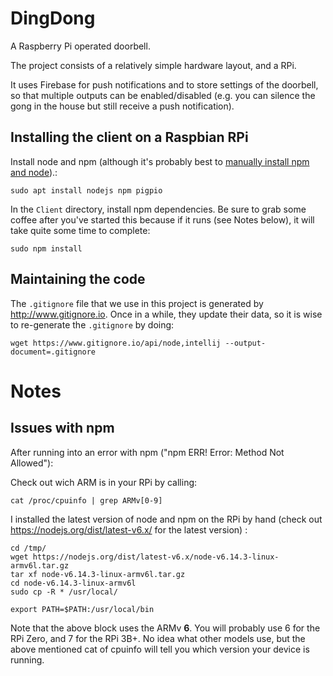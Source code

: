 # DingDong
A Raspberry Pi operated doorbell.

The project consists of a relatively simple hardware layout, and a RPi.

It uses Firebase for push notifications and to store settings of the doorbell, so that multiple outputs can be enabled/disabled (e.g. you can silence the gong in the house but still receive a push notification).

## Installing the client on a Raspbian RPi
Install node and npm (although it's probably best to [manually install npm and node](#issues-with-npm)).:
```
sudo apt install nodejs npm pigpio
```
In the `Client` directory, install npm dependencies. Be sure to grab some coffee after you've started this because if it runs (see Notes below), it will take quite some time to complete:
```
sudo npm install
```

## Maintaining the code
The `.gitignore` file that we use in this project is generated by http://www.gitignore.io. Once in a while, they update their data, so it is wise to re-generate the `.gitignore` by doing:
```
wget https://www.gitignore.io/api/node,intellij --output-document=.gitignore
```




# Notes


## Issues with npm
After running into an error with npm ("npm ERR! Error: Method Not Allowed"):

Check out wich ARM is in your RPi by calling:
```
cat /proc/cpuinfo | grep ARMv[0-9]
```

I installed the latest version of node and npm on the RPi by hand (check out https://nodejs.org/dist/latest-v6.x/ for the latest version) :
```
cd /tmp/
wget https://nodejs.org/dist/latest-v6.x/node-v6.14.3-linux-armv6l.tar.gz
tar xf node-v6.14.3-linux-armv6l.tar.gz
cd node-v6.14.3-linux-armv6l
sudo cp -R * /usr/local/

export PATH=$PATH:/usr/local/bin
```
Note that the above block uses the ARMv **6**. You will probably use 6 for the RPi Zero, and 7 for the RPi 3B+. No idea what other models use, but the above mentioned cat of cpuinfo will tell you which version your device is running.
